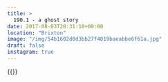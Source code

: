 ```yaml
---
title: >
  190.1 - a ghost story
date: 2017-08-03T20:31:10+00:00
location: "Brixton"
image: "/img/54b1602d0d3bb27f4019baeabbe6f61a.jpg"
draft: false
instagram: true
---
```


{{<photo src="/img/54b1602d0d3bb27f4019baeabbe6f61a.jpg">}}
